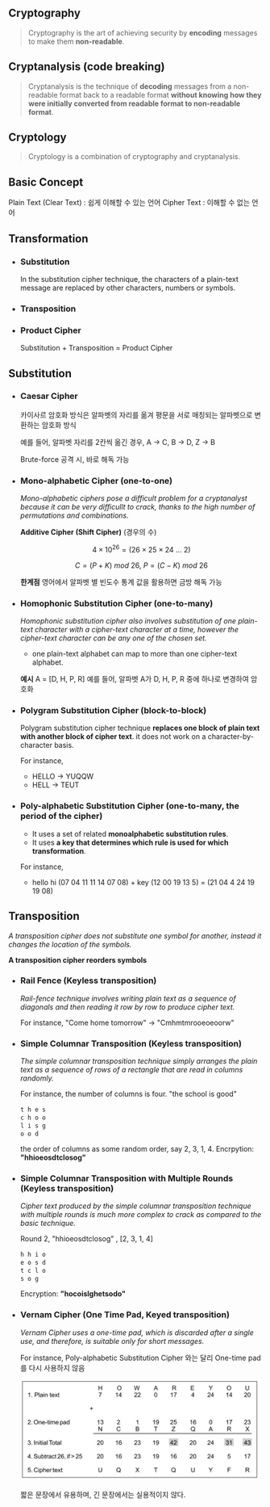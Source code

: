 ## Cryptography

> Cryptography is the art of achieving security by **encoding** messages to make them **non-readable**. 

## Cryptanalysis (code breaking)

> Cryptanalysis is the technique of **decoding** messages from a non-readable format back to a readable format **without knowing how they were initially converted from readable format to non-readable format**. 

## Cryptology 

> Cryptology is a combination of cryptography and cryptanalysis. 

## Basic Concept 

Plain Text (Clear Text) : 쉽게 이해할 수 있는 언어
Cipher Text : 이해할 수 없는 언어

## Transformation 

- ### Substitution
    In the substitution cipher technique, the characters of a plain-text message are replaced by other characters, numbers or symbols. 

- ### Transposition
    

- ### Product Cipher
  Substitution + Transposition = Product Cipher

## Substitution

  - ### Caesar Cipher 
  
    카이사르 암호화 방식은 알파벳의 자리를 옮겨 평문을 서로 매칭되는 알파벳으로 변환하는 암호화 방식

    예를 들어, 알파벳 자리를 2칸씩 옮긴 경우, A -> C, B -> D, Z -> B

    Brute-force 공격 시, 바로 해독 가능 

  - ### Mono-alphabetic Cipher (one-to-one) 
  
    *Mono-alphabetic ciphers pose a difficult problem for a cryptanalyst because it can be very difficullt to crack, thanks to the high number of permutations and combinations.*
    
    **Additive Cipher (Shift Cipher)** (경우의 수)

    $$
        4 \times 10^{26} = (26 \times 25 \times 24\ ...\ 2)
    $$

    $$    
        C = (P + K)\ mod\ 26,\ P = (C - K)\ mod \ 26
    $$

    **한계점** 
    영어에서 알파벳 별 빈도수 통계 값을 활용하면 금방 해독 가능 

  - ### Homophonic Substitution Cipher (one-to-many) 
    
    *Homophonic substitution cipher also involves substitution of one plain-text character with a cipher-text character at a time, however the cipher-text character can be any one of the chosen set.* 

    - one plain-text alphabet can map to more than one cipher-text alphabet. 
    
    **예시**
    A = [D, H, P, R] 예를 들어, 알파벳 A가 D, H, P, R 중에 하나로 변경하여 암호화

  - ### Polygram Substitution Cipher (block-to-block)
    Polygram substitution cipher technique **replaces one block of plain text with another block of cipher text**. it does not work on a character-by-character basis.

    For instance, 
    - HELLO -> YUQQW
    - HELL -> TEUT
    
  - ### Poly-alphabetic Substitution Cipher (one-to-many, the period of the cipher)
     
    - It uses a set of related **monoalphabetic substitution rules**.
    - It uses **a key that determines which rule is used for which transformation**.
    
    For instance,
    - hello hi (07 04 11 11 14 07 08) + key (12 00 19 13 5) = (21 04 4 24 19 19 08) 
      
## Transposition 

*A transposition cipher does not substitute one symbol for another, instead it changes the location of the symbols.*

**A transposition cipher reorders symbols**

  - ### Rail Fence (Keyless transposition)
    *Rail-fence technique involves writing plain text as a sequence of diagonals and then reading it row by row to produce cipher text.*

    For instance, 
    "Come home tomorrow" -> "Cmhmtmrooeoeoorw" 

  - ### Simple Columnar Transposition (Keyless transposition)
    *The simple columnar transposition technique simply arranges the plain text as a sequence of rows of a rectangle that are read in columns randomly.*

    For instance, the number of columns is four. 
    "the school is good"

        t h e s  
        c h o o
        l i s g
        o o d

    the order of columns as some random order, say 2, 3, 1, 4. 
    Encrpytion: **"hhioeosdtclosog"**

  - ### Simple Columnar Transposition with Multiple Rounds (Keyless transposition)
    
    *Cipher text produced by the simple columnar transposition technique with multiple rounds is much more complex to crack as compared to the basic technique.*
    
    Round 2, "hhioeosdtclosog" , [2, 3, 1, 4]

        h h i o 
        e o s d
        t c l o 
        s o g

    Encryption: **"hocoislghetsodo"**

  - ### Vernam Cipher (One Time Pad, Keyed transposition) 
    
    *Vernam Cipher uses a one-time pad, which is discarded after a single use, and therefore, is suitable only for short messages.*

    For instance, Poly-alphabetic Substitution Cipher 와는 달리 One-time pad 를 다시 사용하지 않음

    <img src="https://github.com/jiniljeil/Record-Space/blob/master/Computer%20Security/images/vernam_cipher.png" height="200px">

    짧은 문장에서 유용하며, 긴 문장에서는 실용적이지 않다. 
